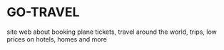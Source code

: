 # GO-TRAVEL
site web about booking plane tickets, travel around the world, trips, low prices on hotels, homes and more 
